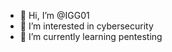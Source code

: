 - 👋 Hi, I’m @IGG01
- 👀 I’m interested in cybersecurity
- 🌱 I’m currently learning pentesting


<!---
IGG01/IGG01 is a ✨ special ✨ repository because its `README.md` (this file) appears on your GitHub profile.
You can click the Preview link to take a look at your changes.
--->
